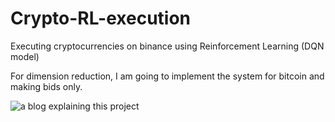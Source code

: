 # Crypto-RL-execution
Executing cryptocurrencies on binance using Reinforcement Learning (DQN model)

For dimension reduction, I am going to implement the system for bitcoin and making bids only.

![a blog explaining this project](https://canyonhug.github.io/categories/#citd-1)
